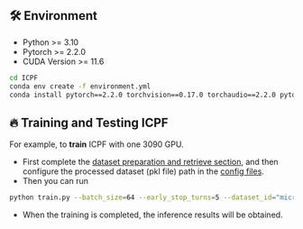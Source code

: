 
## 🛠️ Environment
* Python >= 3.10
* Pytorch >= 2.2.0
* CUDA Version >= 11.6
```bash
cd ICPF
conda env create -f environment.yml
conda install pytorch==2.2.0 torchvision==0.17.0 torchaudio==2.2.0 pytorch-cuda=11.8 -c pytorch -c nvidia(If torch is not installed)
```

## 🔥 Training and Testing ICPF

For example, to **train** ICPF with one 3090 GPU.
* First complete the [dataset preparation and retrieve section](retriever/Readme.md), and then configure the processed dataset (pkl file) path in the [config files](config).
* Then you can run

```bash 
python train.py --batch_size=64 --early_stop_turns=5 --dataset_id="microlens" --dataset="MICROLENS"
```
* When the training is completed, the inference results will be obtained.
